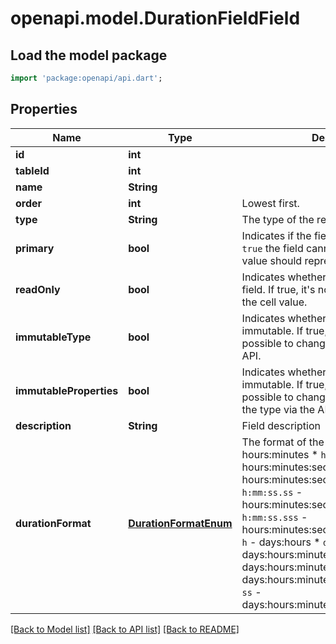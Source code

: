 # openapi.model.DurationFieldField

## Load the model package
```dart
import 'package:openapi/api.dart';
```

## Properties
Name | Type | Description | Notes
------------ | ------------- | ------------- | -------------
**id** | **int** |  | [readonly] 
**tableId** | **int** |  | [readonly] 
**name** | **String** |  | 
**order** | **int** | Lowest first. | 
**type** | **String** | The type of the related field. | [readonly] 
**primary** | **bool** | Indicates if the field is a primary field. If `true` the field cannot be deleted and the value should represent the whole row. | [optional] 
**readOnly** | **bool** | Indicates whether the field is a read only field. If true, it's not possible to update the cell value. | [readonly] 
**immutableType** | **bool** | Indicates whether the field type is immutable. If true, then it won't be possible to change the field type via the API. | [readonly] 
**immutableProperties** | **bool** | Indicates whether the field properties are immutable. If true, then it won't be possible to change the properties and the type via the API. | [readonly] 
**description** | **String** | Field description | [optional] 
**durationFormat** | [**DurationFormatEnum**](DurationFormatEnum.md) | The format of the duration.  * `h:mm` - hours:minutes * `h:mm:ss` - hours:minutes:seconds * `h:mm:ss.s` - hours:minutes:seconds:deciseconds * `h:mm:ss.ss` - hours:minutes:seconds:centiseconds * `h:mm:ss.sss` - hours:minutes:seconds:milliseconds * `d h` - days:hours * `d h:mm` - days:hours:minutes * `d h:mm:ss` - days:hours:minutes:seconds * `d h mm` - days:hours:minutes:with_spaces * `d h mm ss` - days:hours:minutes:seconds:with_spaces | [optional] 

[[Back to Model list]](../README.md#documentation-for-models) [[Back to API list]](../README.md#documentation-for-api-endpoints) [[Back to README]](../README.md)


